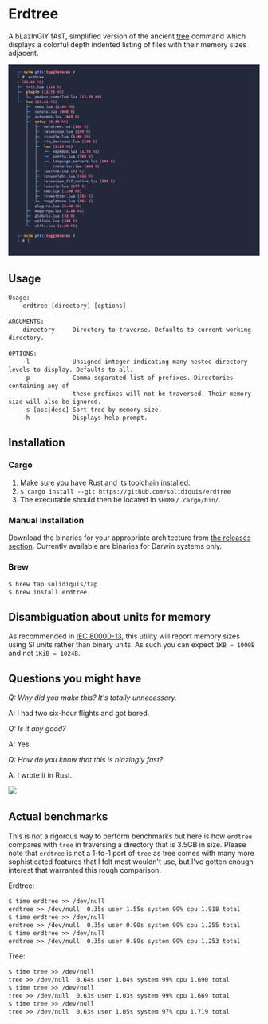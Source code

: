 # Erdtree
A bLazInGlY fAsT, simplified version of the ancient [tree](https://en.wikipedia.org/wiki/Tree_(command)) command which displays a colorful depth indented listing of files
with their memory sizes adjacent.

<img src="https://github.com/solidiquis/solidiquis/blob/master/assets/Screen%20Shot%202022-05-04%20at%2011.31.21%20PM.png?raw=true">

## Usage
```
Usage:
    erdtree [directory] [options]

ARGUMENTS:
    directory     Directory to traverse. Defaults to current working directory.

OPTIONS:
    -l            Unsigned integer indicating many nested directory levels to display. Defaults to all.
    -p            Comma-separated list of prefixes. Directories containing any of
                  these prefixes will not be traversed. Their memory size will also be ignored.
    -s [asc|desc] Sort tree by memory-size. 
    -h            Displays help prompt.
```

## Installation

### Cargo

1. Make sure you have [Rust and its toolchain](https://www.rust-lang.org/tools/install) installed.
2. `$ cargo install --git https://github.com/solidiquis/erdtree`
3. The executable should then be located in `$HOME/.cargo/bin/`.

### Manual Installation

Download the binaries for your appropriate architecture from [the releases section](https://github.com/solidiquis/erdtree/releases). Currently available are binaries for Darwin systems only.

### Brew

```
$ brew tap solidiquis/tap
$ brew install erdtree
```

## Disambiguation about units for memory

As recommended in [IEC 80000-13](https://en.wikipedia.org/wiki/ISO/IEC_80000#cite_note-80000-13:2008-14), this utility will report memory sizes
using SI units rather than binary units. As such you can expect `1KB = 1000B` and not `1KiB = 1024B`.

## Questions you might have

_Q: Why did you make this? It's totally unnecessary._

A: I had two six-hour flights and got bored.

_Q: Is it any good?_

A: Yes.

_Q: How do you know that this is blazingly fast?_

A: I wrote it in Rust.

<img src="https://i.redd.it/t7ns9qtb5gh81.jpg">

## Actual benchmarks

This is not a rigorous way to perform benchmarks but here is how `erdtree` compares with `tree` in traversing a directory that is 3.5GB in size. Please note that `erdtree` is not a 1-to-1 port of `tree` as tree comes with many more sophisticated features that I felt most wouldn't use, but I've gotten enough interest that warranted this rough comparison.

Erdtree:
```
$ time erdtree >> /dev/null
erdtree >> /dev/null  0.35s user 1.55s system 99% cpu 1.918 total
$ time erdtree >> /dev/null
erdtree >> /dev/null  0.35s user 0.90s system 99% cpu 1.255 total
$ time erdtree >> /dev/null
erdtree >> /dev/null  0.35s user 0.89s system 99% cpu 1.253 total
```

Tree:
```
$ time tree >> /dev/null
tree >> /dev/null  0.64s user 1.04s system 99% cpu 1.690 total
$ time tree >> /dev/null
tree >> /dev/null  0.63s user 1.03s system 99% cpu 1.669 total
$ time tree >> /dev/null
tree >> /dev/null  0.63s user 1.05s system 97% cpu 1.719 total
```
